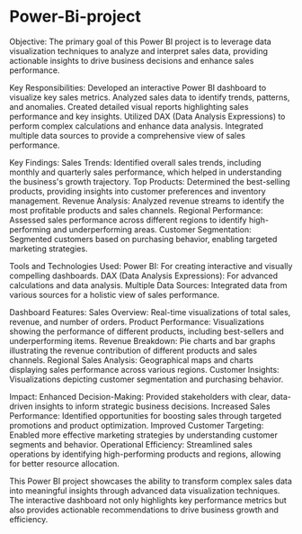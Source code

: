 # Power-Bi-project
Objective:
The primary goal of this Power BI project is to leverage data visualization techniques to analyze and interpret sales data, providing actionable insights to drive business decisions and enhance sales performance.

Key Responsibilities:
Developed an interactive Power BI dashboard to visualize key sales metrics.
Analyzed sales data to identify trends, patterns, and anomalies.
Created detailed visual reports highlighting sales performance and key insights.
Utilized DAX (Data Analysis Expressions) to perform complex calculations and enhance data analysis.
Integrated multiple data sources to provide a comprehensive view of sales performance.


Key Findings:
Sales Trends: Identified overall sales trends, including monthly and quarterly sales performance, which helped in understanding the business's growth trajectory.
Top Products: Determined the best-selling products, providing insights into customer preferences and inventory management.
Revenue Analysis: Analyzed revenue streams to identify the most profitable products and sales channels.
Regional Performance: Assessed sales performance across different regions to identify high-performing and underperforming areas.
Customer Segmentation: Segmented customers based on purchasing behavior, enabling targeted marketing strategies.


Tools and Technologies Used:
Power BI: For creating interactive and visually compelling dashboards.
DAX (Data Analysis Expressions): For advanced calculations and data analysis.
Multiple Data Sources: Integrated data from various sources for a holistic view of sales performance.


Dashboard Features:
Sales Overview: Real-time visualizations of total sales, revenue, and number of orders.
Product Performance: Visualizations showing the performance of different products, including best-sellers and underperforming items.
Revenue Breakdown: Pie charts and bar graphs illustrating the revenue contribution of different products and sales channels.
Regional Sales Analysis: Geographical maps and charts displaying sales performance across various regions.
Customer Insights: Visualizations depicting customer segmentation and purchasing behavior.


Impact:
Enhanced Decision-Making: Provided stakeholders with clear, data-driven insights to inform strategic business decisions.
Increased Sales Performance: Identified opportunities for boosting sales through targeted promotions and product optimization.
Improved Customer Targeting: Enabled more effective marketing strategies by understanding customer segments and behavior.
Operational Efficiency: Streamlined sales operations by identifying high-performing products and regions, allowing for better resource allocation.


This Power BI project showcases the ability to transform complex sales data into meaningful insights through advanced data visualization techniques. The interactive dashboard not only highlights key performance metrics but also provides actionable recommendations to drive business growth and efficiency.






